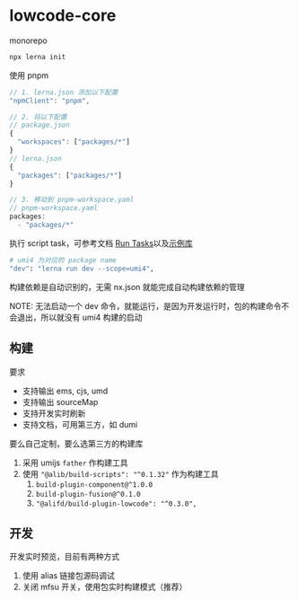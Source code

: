 # lowcode-core


monorepo

```bash
npx lerna init
```

使用 pnpm

``` js
// 1. lerna.json 添加以下配置
"npmClient": "pnpm",

// 2. 将以下配置
// package.json
{
  "workspaces": ["packages/*"]
}
// lerna.json
{
  "packages": ["packages/*"]
}

// 3. 移动到 pnpm-workspace.yaml
// pnpm-workspace.yaml
packages:
  - "packages/*"
```

执行 script task，可参考文档 [Run Tasks](https://lerna.js.org/docs/features/run-tasks)以及[示例库](https://github.com/lerna/getting-started-example)

```bash
# umi4 为对应的 package name
"dev": "lerna run dev --scope=umi4",
```

构建依赖是自动识别的，无需 nx.json 就能完成自动构建依赖的管理

NOTE: 无法启动一个 dev 命令，就能运行，是因为开发运行时，包的构建命令不会退出，所以就没有 umi4 构建的启动

## 构建

要求

- 支持输出 ems, cjs, umd
- 支持输出 sourceMap
- 支持开发实时刷新
- 支持文档，可用第三方，如 dumi

要么自己定制，要么选第三方的构建库

1. 采用 umijs `father` 作构建工具
2. 使用 `"@alib/build-scripts": "^0.1.32"` 作为构建工具
   1. `build-plugin-component@^1.0.0`
   2. `build-plugin-fusion@^0.1.0`
   3. `"@alifd/build-plugin-lowcode": "^0.3.0",`

## 开发

开发实时预览，目前有两种方式

1. 使用 alias 链接包源码调试
2. 关闭 mfsu 开关，使用包实时构建模式（推荐）
